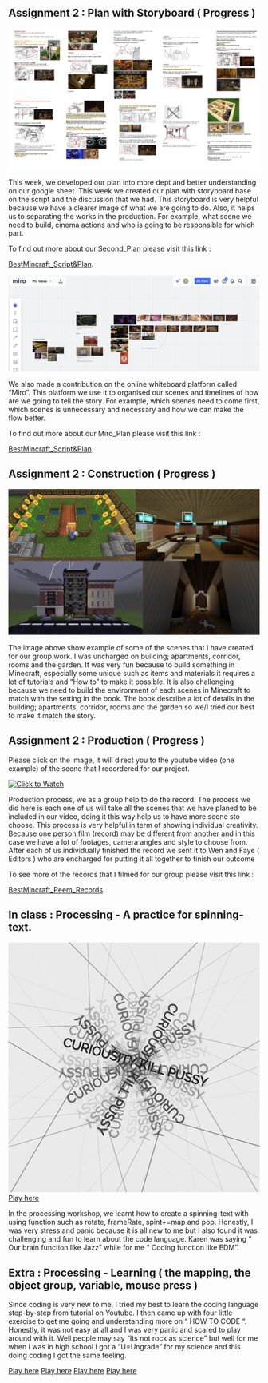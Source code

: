 
## Assignment 2 : Plan with Storyboard ( Progress )

![](Plan.jpg) 

This week, we developed our plan into more dept and better understanding on our google sheet. This week we created our plan with storyboard base on the script and the discussion that we had. This storyboard is very helpful because we have a clearer image of what we are going to do. Also, it helps us to separating the works in the production. For example, what scene we need to build, cinema actions and who is going to be responsible for which part.

To find out more about our Second_Plan please visit this link :

[BestMincraft_Script&Plan](https://docs.google.com/document/d/19jYVR71h8XhRFNsr-k470x9JxL-L0lmXoieETXrT_1o/edit#).

![](Miro.jpg) 

We also made a contribution on the online whiteboard platform called “Miro”. This platform we use it to organised our scenes and timelines of how are we going to tell the story. For example, which scenes need to come first, which scenes is unnecessary and necessary and how we can make the flow better. 

To find out more about our Miro_Plan please visit this link :

[BestMincraft_Script&Plan](https://miro.com/app/board/o9J_kngxnTk=/#).

## Assignment 2 : Construction ( Progress )

![](Scens_Production.jpg) 

The image above show example of some of the scenes that I have created for our group work. I was uncharged on building; apartments, corridor, rooms and the garden. It was very fun because to build something in Minecraft, especially some unique such as items and materials it requires a lot of tutorials and “How to” to make it possible.  It is also challenging  because we need to build the environment of each scenes in Minecraft to match with the setting in the book. The book describe a lot of details in the building; apartments, corridor, rooms and the garden so we/I tried our best to make it match the story.

## Assignment 2 : Production ( Progress )

Please click on the image, it will direct you to the youtube video (one example) of the scene that I recordered for our project.

[![Click to Watch](http://img.youtube.com/vi/AAnRk4LWSuM/0.jpg)](http://www.youtube.com/watch?v=AAnRk4LWSuM "Abstract archetype")

Production process, we as a group help to do the record. The process we did here is each one of us will take all the scenes that we have planed to be included in our video, doing it this way help us to have more scene sto choose. This process is very helpful in term of showing individual creativity. Because one person film (record) may be different from another and in this case we have a lot of footages, camera angles and style to choose from. After each of us individually finished the record we sent it to Wen and Faye ( Editors ) who are encharged for putting it all together to finish our outcome

To see more of the records that I filmed for our group please visit this link :

[BestMincraft_Peem_Records](https://miro.com/app/board/o9J_kngxnTk=/#).

## In class : Processing - A practice for spinning-text.

![](spinning-text.jpg)
[Play here](https://ptpeem.github.io/EdmCodeWorld/Week_4/Typetest2/)

In the processing workshop, we learnt how to create a spinning-text with using function such as rotate, frameRate, spint+=map and pop. Honestly, I was very stress and panic because it is all new to me but I also found it was challenging and fun to learn about the code language. Karen was saying “ Our brain function like Jazz” while for me “ Coding function like EDM”.

## Extra : Processing - Learning ( the mapping, the object group, variable, mouse press )

Since coding is very new to me, I tried my best to learn the coding language step-by-step from tutorial on Youtube. I then came up with four little exercise to get me going and understanding more on “ HOW TO CODE “. Honestly, it was not easy at all and I was very panic and scared to play around with it. Well people may say “Its not rock as science” but well for me when I was in high school I got a “U=Ungrade” for my science and this doing coding I got the same feeling. 

[Play here](https://ptpeem.github.io/EdmCodeWorld/Week_4/TheMapping/)
[Play here](https://ptpeem.github.io/EdmCodeWorld/Week_4/TheObjectGroupCode/)
[Play here](https://ptpeem.github.io/EdmCodeWorld/Week_4/VariablePractice/)
[Play here](https://ptpeem.github.io/EdmCodeWorld/Week_4/MousePressed/)

